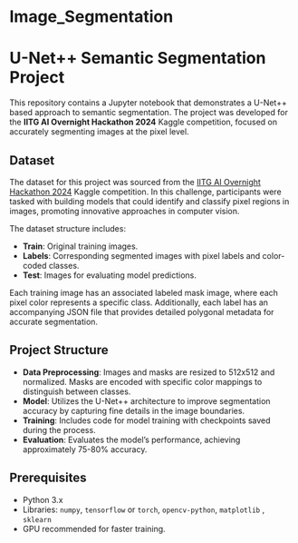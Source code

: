 # Image_Segmentation
# U-Net++ Semantic Segmentation Project

This repository contains a Jupyter notebook that demonstrates a U-Net++ based approach to semantic segmentation. The project was developed for the **IITG AI Overnight Hackathon 2024** Kaggle competition, focused on accurately segmenting images at the pixel level.

## Dataset

The dataset for this project was sourced from the [IITG AI Overnight Hackathon 2024](https://www.kaggle.com/competitions/iitg-ai-overnight-hackathon-2024) Kaggle competition. In this challenge, participants were tasked with building models that could identify and classify pixel regions in images, promoting innovative approaches in computer vision.

The dataset structure includes:

- **Train**: Original training images.
- **Labels**: Corresponding segmented images with pixel labels and color-coded classes.
- **Test**: Images for evaluating model predictions.

Each training image has an associated labeled mask image, where each pixel color represents a specific class. Additionally, each label has an accompanying JSON file that provides detailed polygonal metadata for accurate segmentation.

## Project Structure

- **Data Preprocessing**: Images and masks are resized to 512x512 and normalized. Masks are encoded with specific color mappings to distinguish between classes.
- **Model**: Utilizes the U-Net++ architecture to improve segmentation accuracy by capturing fine details in the image boundaries.
- **Training**: Includes code for model training with checkpoints saved during the process.
- **Evaluation**: Evaluates the model’s performance, achieving approximately 75-80% accuracy.

## Prerequisites

- Python 3.x
- Libraries: `numpy`, `tensorflow` or `torch`, `opencv-python`, `matplotlib` , `sklearn`
- GPU recommended for faster training.
